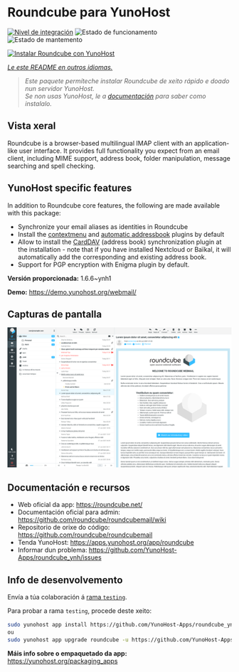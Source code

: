 <!--
NOTA: Este README foi creado automáticamente por <https://github.com/YunoHost/apps/tree/master/tools/readme_generator>
NON debe editarse manualmente.
-->

# Roundcube para YunoHost

[![Nivel de integración](https://dash.yunohost.org/integration/roundcube.svg)](https://dash.yunohost.org/appci/app/roundcube) ![Estado de funcionamento](https://ci-apps.yunohost.org/ci/badges/roundcube.status.svg) ![Estado de mantemento](https://ci-apps.yunohost.org/ci/badges/roundcube.maintain.svg)

[![Instalar Roundcube con YunoHost](https://install-app.yunohost.org/install-with-yunohost.svg)](https://install-app.yunohost.org/?app=roundcube)

*[Le este README en outros idiomas.](./ALL_README.md)*

> *Este paquete permíteche instalar Roundcube de xeito rápido e doado nun servidor YunoHost.*  
> *Se non usas YunoHost, le a [documentación](https://yunohost.org/install) para saber como instalalo.*

## Vista xeral

Roundcube is a browser-based multilingual IMAP client with an application-like user interface. It provides full functionality you expect from an email client, including MIME support, address book, folder manipulation, message searching and spell checking.

## YunoHost specific features

In addition to Roundcube core features, the following are made available with this package:

 * Synchronize your email aliases as identities in Roundcube
 * Install the [contextmenu](https://packagist.org/packages/johndoh/contextmenu) and [automatic addressbook](https://packagist.org/packages/projectmyst/automatic_addressbook) plugins by default
 * Allow to install the [CardDAV](https://packagist.org/packages/roundcube/carddav) (address book) synchronization plugin at the installation - note that if you have installed Nextcloud or Baïkal, it will automatically add the corresponding and existing address book.
* Support for PGP encryption with Enigma plugin by default.


**Versión proporcionada:** 1.6.6~ynh1

**Demo:** <https://demo.yunohost.org/webmail/>

## Capturas de pantalla

![Captura de pantalla de Roundcube](./doc/screenshots/screenshot.png)

## Documentación e recursos

- Web oficial da app: <https://roundcube.net/>
- Documentación oficial para admin: <https://github.com/roundcube/roundcubemail/wiki>
- Repositorio de orixe do código: <https://github.com/roundcube/roundcubemail>
- Tenda YunoHost: <https://apps.yunohost.org/app/roundcube>
- Informar dun problema: <https://github.com/YunoHost-Apps/roundcube_ynh/issues>

## Info de desenvolvemento

Envía a túa colaboración á [rama `testing`](https://github.com/YunoHost-Apps/roundcube_ynh/tree/testing).

Para probar a rama `testing`, procede deste xeito:

```bash
sudo yunohost app install https://github.com/YunoHost-Apps/roundcube_ynh/tree/testing --debug
ou
sudo yunohost app upgrade roundcube -u https://github.com/YunoHost-Apps/roundcube_ynh/tree/testing --debug
```

**Máis info sobre o empaquetado da app:** <https://yunohost.org/packaging_apps>
